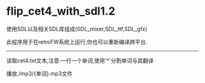 # flip_cet4_with_sdl1.2
使用SDL以及相关SDL库组成(SDL_mixer,SDL_ttf,SDL_gfx)

此程序用于在retroFW系统上运行,你也可以重新编译跨平台.

---

读取cet4.txt文本,注意:一行一个单词,使用'*'分割单词与其翻译

播放./mp3/{单词}.mp3文件

